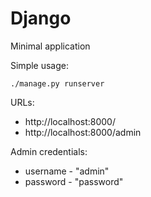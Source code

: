 # Django
Minimal application

Simple usage:
```console
./manage.py runserver
```

URLs:
  * http://localhost:8000/
  * http://localhost:8000/admin
  
Admin credentials:
  * username - "admin"
  * password - "password"
